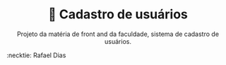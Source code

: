 <h1 align="center">
🔗 Cadastro de usuários
</h1>
<p align="center">Projeto da matéria de front and da faculdade, sistema de cadastro de usuários.</p>
<p>:necktie: Rafael Dias</p>